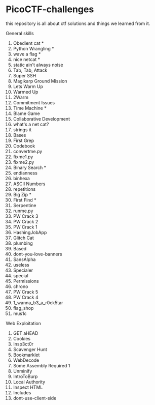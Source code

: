 # PicoCTF-challenges
this repository is all about ctf solutions and things we learned from it.

General skills
1. Obedient cat  *
2. Python Wrangling  *
3. wave a flag  *
4. nice netcat  *
5. static ain't always noise
6. Tab, Tab, Attack
7. Super SSH
8. Magikarp Ground Mission
9. Lets Warm Up
10. Warmed Up
11. 2Warm
12. Commitment Issues
13. Time Machine *
14. Blame Game
15. Collaborative Development
16. what's a net cat?
17. strings it
18. Bases
19. First Grep
20. Codebook
21. convertme.py
22. fixme1.py
23. fixme2.py
24. Binary Search *
25. endianness
26. binhexa
27. ASCII Numbers
28. repetitions
29. Big Zip *
30. First Find *
31. Serpentine
32. runme.py
33. PW Crack 3
34. PW Crack 2
35. PW Crack 1
36. HashingJobApp
37. Glitch Cat
38. plumbing
39. Based
40. dont-you-love-banners
41. SansAlpha
42. useless
43. Specialer
44. special
45. Permissions
46. chrono
47. PW Crack 5
48. PW Crack 4
49. 1_wanna_b3_a_r0ck5tar
50. flag_shop
51. mus1c

Web Exploitation
1. GET aHEAD
2. Cookies
3. Insp3ct0r
4. Scavenger Hunt
5. Bookmarklet
6. WebDecode
7. Some Assembly Required 1
8. Unminify
9. IntroToBurp
10. Local Authority
11. Inspect HTML
12. Includes
13. dont-use-client-side
